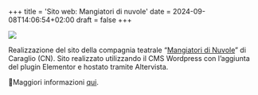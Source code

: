 +++
title = 'Sito web: Mangiatori di nuvole'
date = 2024-09-08T14:06:54+02:00
draft = false
+++

![](../../images/projects/mangiatoridinuvole.png)

Realizzazione del sito della compagnia teatrale “[Mangiatori di Nuvole](https://www.instagram.com/mangiatori_di_nuvole/)” di Caraglio (CN). Sito realizzato utilizzando il CMS Wordpress con l’aggiunta del plugin Elementor e hostato tramite Altervista.

📍Maggiori informazioni [qui](https://mangiatoridinuvole.altervista.org/).